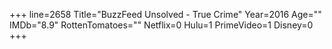 +++
line=2658
Title="BuzzFeed Unsolved - True Crime"
Year=2016
Age=""
IMDb="8.9"
RottenTomatoes=""
Netflix=0
Hulu=1
PrimeVideo=1
Disney=0
+++

